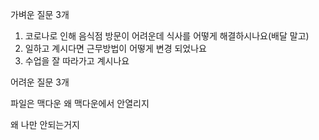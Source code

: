 가벼운 질문 3개

1. 코로나로 인해 음식점 방문이 어려운데 식사를 어떻게 해결하시나요(배달 말고)
2. 일하고 계시다면 근무방법이 어떻게 변경 되었나요
3. 수업을 잘 따라가고 계시나요

어려운 질문 3개

파일은 맥다운 왜 맥다운에서 안열리지

왜 나만 안되는거지
